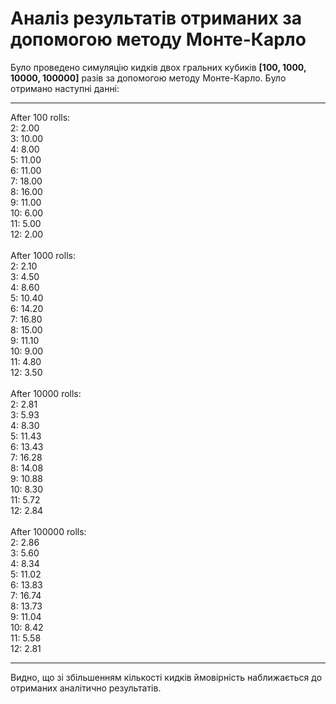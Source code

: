 # Аналіз результатів отриманих за допомогою методу Монте-Карло
Було проведено симуляцію кидків двох гральних кубиків **[100, 1000, 10000, 100000]** разів за допомогою методу Монте-Карло.
Було отримано наступні данні:

---

After 100 rolls:\
2: 2.00\
3: 10.00\
4: 8.00\
5: 11.00\
6: 11.00\
7: 18.00\
8: 16.00\
9: 11.00\
10: 6.00\
11: 5.00\
12: 2.00\
\
After 1000 rolls:\
2: 2.10\
3: 4.50\
4: 8.60\
5: 10.40\
6: 14.20\
7: 16.80\
8: 15.00\
9: 11.10\
10: 9.00\
11: 4.80\
12: 3.50\
\
After 10000 rolls:\
2: 2.81\
3: 5.93\
4: 8.30\
5: 11.43\
6: 13.43\
7: 16.28\
8: 14.08\
9: 10.88\
10: 8.30\
11: 5.72\
12: 2.84\
\
After 100000 rolls:\
2: 2.86\
3: 5.60\
4: 8.34\
5: 11.02\
6: 13.83\
7: 16.74\
8: 13.73\
9: 11.04\
10: 8.42\
11: 5.58\
12: 2.81

---

Видно, що зі збільшенням кількості кидків ймовірність наближається до отриманих аналітично результатів.